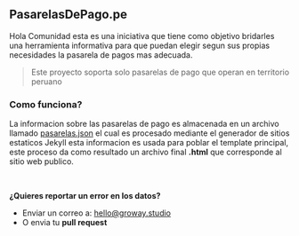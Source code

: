 ## PasarelasDePago.pe

Hola Comunidad esta es una iniciativa que tiene como objetivo bridarles una herramienta informativa para que puedan elegir segun sus propias necesidades la pasarela de pagos mas adecuada.

> Este proyecto soporta solo pasarelas de pago que operan en territorio peruano

### Como funciona?

La informacion sobre las pasarelas de pago es almacenada en un archivo llamado [pasarelas.json](https://github.com/Groway-Studio/pasarelas-de-pago.pe/blob/master/_data/pasarelas.json) el cual es procesado mediante el generador de sitios estaticos Jekyll esta informacion es usada para poblar el template principal, este proceso da como resultado un archivo final **.html** que corresponde al sitio web publico.

<br/>

**¿Quieres reportar un error en los datos?**
- Enviar un correo a: hello@groway.studio
- O envia tu **pull request**
